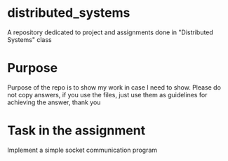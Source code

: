 # distributed_systems
A repository dedicated to project and assignments done in "Distributed Systems" class
# Purpose
Purpose of the repo is to show my work in case I need to show. Please do not copy answers, if you use the files, just use them as guidelines for achieving the answer, thank you
# Task in the assignment
Implement a simple socket communication program
